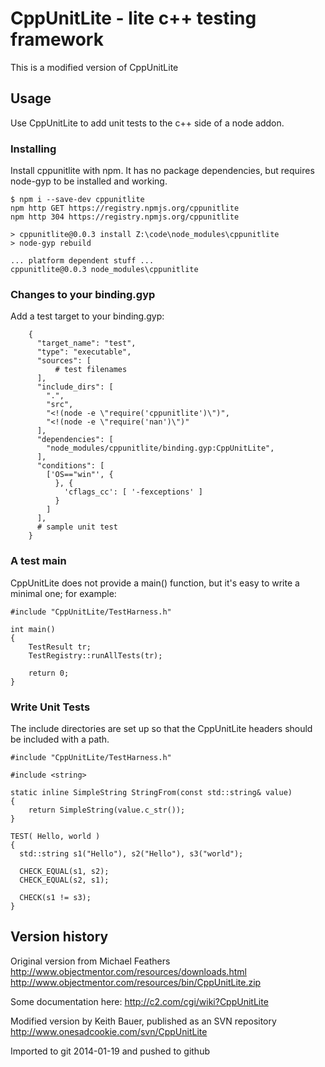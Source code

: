 # CppUnitLite - lite c++ testing framework

This is a modified version of CppUnitLite

## Usage

Use CppUnitLite to add unit tests to the c++ side of a node addon.

### Installing

Install cppunitlite with npm.  It has no package dependencies, but
requires node-gyp to be installed and working.

    $ npm i --save-dev cppunitlite
    npm http GET https://registry.npmjs.org/cppunitlite
    npm http 304 https://registry.npmjs.org/cppunitlite

    > cppunitlite@0.0.3 install Z:\code\node_modules\cppunitlite
    > node-gyp rebuild

    ... platform dependent stuff ...
    cppunitlite@0.0.3 node_modules\cppunitlite

### Changes to your binding.gyp

Add a test target to your binding.gyp:

```
    {
      "target_name": "test",
      "type": "executable",
      "sources": [
          # test filenames
      ],
      "include_dirs": [
        ".",
        "src",
        "<!(node -e \"require('cppunitlite')\")",
        "<!(node -e \"require('nan')\")"
      ],
      "dependencies": [
        "node_modules/cppunitlite/binding.gyp:CppUnitLite",
      ],
      "conditions": [
        ['OS=="win"', {
          }, {
            'cflags_cc': [ '-fexceptions' ]
          }
        ]
      ],
      # sample unit test
    }
```

### A test main

CppUnitLite does not provide a main() function, but it's easy to write
a minimal one; for example:

    #include "CppUnitLite/TestHarness.h"

    int main()
    {
        TestResult tr;
        TestRegistry::runAllTests(tr);

        return 0;
    }

### Write Unit Tests

The include directories are set up so that the CppUnitLite headers
should be included with a path.

    #include "CppUnitLite/TestHarness.h"

    #include <string>

    static inline SimpleString StringFrom(const std::string& value)
    {
    	return SimpleString(value.c_str());
    }

    TEST( Hello, world )
    {
      std::string s1("Hello"), s2("Hello"), s3("world");

      CHECK_EQUAL(s1, s2);
      CHECK_EQUAL(s2, s1);

      CHECK(s1 != s3);
    }

## Version history

Original version from Michael Feathers
http://www.objectmentor.com/resources/downloads.html
http://www.objectmentor.com/resources/bin/CppUnitLite.zip

Some documentation here:
http://c2.com/cgi/wiki?CppUnitLite

Modified version by Keith Bauer, published as an SVN repository
http://www.onesadcookie.com/svn/CppUnitLite

Imported to git 2014-01-19 and pushed to github

